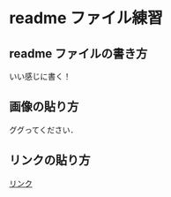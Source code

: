 # readme ファイル練習

## readme ファイルの書き方

いい感じに書く！

## 画像の貼り方

ググってください．

## リンクの貼り方

[リンク](https://www.google.com)
